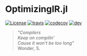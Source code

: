 
# OptimizingIR.jl

[![License][license-img]](LICENSE)
[![travis][travis-img]][travis-url]
[![codecov][codecov-img]][codecov-url]
[![dev][docs-dev-img]][docs-dev-url]
<!--[![stable][docs-stable-img]][docs-stable-url]-->

[license-img]: http://img.shields.io/badge/license-MIT-brightgreen.svg?style=flat-square
[travis-img]: https://img.shields.io/travis/felipenoris/OptimizingIR.jl/master.svg?logo=travis&label=Linux&style=flat-square
[travis-url]: https://travis-ci.org/felipenoris/OptimizingIR.jl
[codecov-img]: https://img.shields.io/codecov/c/github/felipenoris/OptimizingIR.jl/master.svg?label=codecov&style=flat-square
[codecov-url]: http://codecov.io/github/felipenoris/OptimizingIR.jl?branch=master
[docs-dev-img]: https://img.shields.io/badge/docs-dev-blue.svg?style=flat-square
[docs-dev-url]: https://felipenoris.github.io/OptimizingIR.jl/dev
[docs-stable-img]: https://img.shields.io/badge/docs-stable-blue.svg?style=flat-square
[docs-stable-url]: https://felipenoris.github.io/OptimizingIR.jl/stable

<blockquote><i>
"Compilers<br>
Keep on compilin'<br>
Cause it won't be too long"<br></i>
Wonder, S.
</blockquote>
